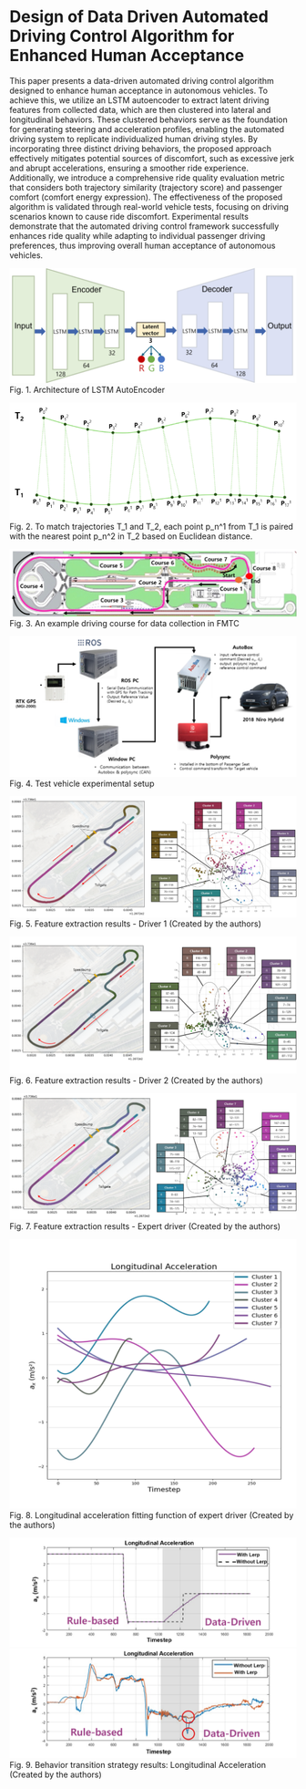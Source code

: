 # Design of Data Driven Automated Driving Control Algorithm for Enhanced Human Acceptance

This paper presents a data-driven automated driving control algorithm designed to enhance human acceptance in autonomous vehicles. To achieve this, we utilize an LSTM autoencoder to extract latent driving features from collected data, which are then clustered into lateral and longitudinal behaviors. These clustered behaviors serve as the foundation for generating steering and acceleration profiles, enabling the automated driving system to replicate individualized human driving styles. By incorporating three distinct driving behaviors, the proposed approach effectively mitigates potential sources of discomfort, such as excessive jerk and abrupt accelerations, ensuring a smoother ride experience. Additionally, we introduce a comprehensive ride quality evaluation metric that considers both trajectory similarity (trajectory score) and passenger comfort (comfort energy expression). The effectiveness of the proposed algorithm is validated through real-world vehicle tests, focusing on driving scenarios known to cause ride discomfort. Experimental results demonstrate that the automated driving control framework successfully enhances ride quality while adapting to individual passenger driving preferences, thus improving overall human acceptance of autonomous vehicles.

![Figure 1](Figures/fig.%201.png)
Fig. 1. Architecture of LSTM AutoEncoder

![Figure 2](Figures/Fig.%2022.png)
Fig. 2. To match trajectories T_1 and T_2, each point p_n^1 from T_1 is paired with the nearest point p_n^2 in T_2 based on Euclidean distance.

![Figure 3](Figures/Fig.%202.png)
Fig. 3. An example driving course for data collection in FMTC

![Figure 4](Figures/Fig.%2044.png)
Fig. 4. Test vehicle experimental setup

![Figure 5](Figures/Fig.%203.png)
Fig. 5. Feature extraction results - Driver 1 (Created by the authors)

![Figure 6](Figures/Fig.%204.png)
Fig. 6. Feature extraction results - Driver 2 (Created by the authors)

![Figure 7](Figures/Fig.%205.png)
Fig. 7. Feature extraction results - Expert driver (Created by the authors)

![Figure 8](Figures/Fig.%206.png)
Fig. 8. Longitudinal acceleration fitting function of expert driver (Created by the authors)

![Figure 9a](Figures/Fig.%207(a).png)
![Figure 9b](Figures/Fig.%207(b).png)
Fig. 9. Behavior transition strategy results: Longitudinal Acceleration (Created by the authors)
